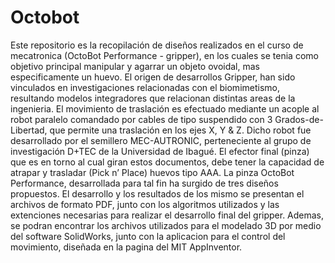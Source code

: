 # Octobot

Este repositorio es la recopilación de diseños realizados en el curso de mecatronica (OctoBot Performance - gripper), en los cuales se tenia como objetivo principal manipular y agarrar un objeto ovoidal, mas especificamente un huevo. El origen de desarrollos Gripper, han sido vinculados en investigaciones relacionadas con el biomimetismo, resultando modelos integradores que relacionan distintas areas de la ingenieria. El movimiento de traslación es efectuado mediante un acople al robot paralelo comandado por cables de tipo suspendido con 3 Grados-de-Libertad, que permite una traslación en los ejes X, Y & Z. Dicho robot fue desarrollado por el semillero MEC-AUTRONIC, perteneciente al grupo de investigación D+TEC de la Universidad de Ibagué.  El efector final (pinza) que es en torno al cual giran estos documentos, debe tener la capacidad de atrapar y trasladar (Pick n’ Place) huevos tipo AAA. La pinza OctoBot Performance, desarrollada para tal fin ha surgido de tres diseños propuestos. El desarrollo y los resultados de los mismo se presentan el archivos de formato PDF, junto con los algoritmos utilizados y las extenciones necesarias para realizar el desarrollo final del gripper. Ademas, se podran encontrar los archivos utilizados para el modelado 3D por medio del software SolidWorks, junto con la aplicacion para el control del movimiento, diseñada en la pagina del MIT AppInventor.

